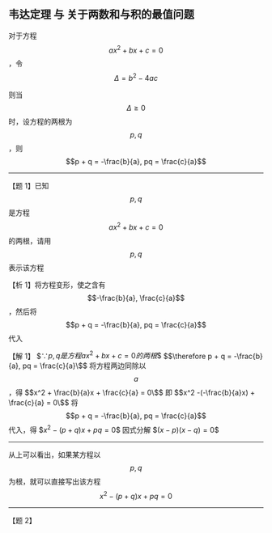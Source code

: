## 韦达定理 与 关于两数和与积的最值问题

<script src="https://polyfill.io/v3/polyfill.min.js?features=es6"></script>
<script id="MathJax-script" async src="https://cdn.jsdelivr.net/npm/mathjax@3/es5/tex-mml-chtml.js"></script>

对于方程 $$ax^2 + bx + c = 0$$，令 $$\Delta = b^2 - 4ac$$

则当 $$\Delta \geq 0$$ 时，设方程的两根为 $$p, q$$，则 $$p + q = -\frac{b}{a}, pq = \frac{c}{a}$$

---

【题 1】已知 $$p, q$$ 是方程 $$ax^2 + bx + c = 0$$ 的两根，请用 $$p, q$$ 表示该方程

【析 1】将方程变形，使之含有 $$-\frac{b}{a}, \frac{c}{a}$$，然后将 $$p + q = -\frac{b}{a}, pq = \frac{c}{a}$$ 代入

【解 1】
\$$\because p, q 是方程 ax^2 + bx + c = 0 的两根\$$
\$$\therefore p + q = -\frac{b}{a}, pq = \frac{c}{a}\$$
将方程两边同除以 $$a$$，得
\$$x^2 + \frac{b}{a}x + \frac{c}{a} = 0\$$
即
\$$x^2 -(-\frac{b}{a}x) + \frac{c}{a} = 0\$$
将 $$p + q = -\frac{b}{a}, pq = \frac{c}{a}$$ 代入，得
\$$x^2 - (p + q)x + pq = 0\$$
因式分解
\$$(x - p)(x - q) = 0\$$

---

从上可以看出，如果某方程以 $$p, q$$ 为根，就可以直接写出该方程 $$x^2 - (p + q)x + pq = 0$$

---

【题 2】
